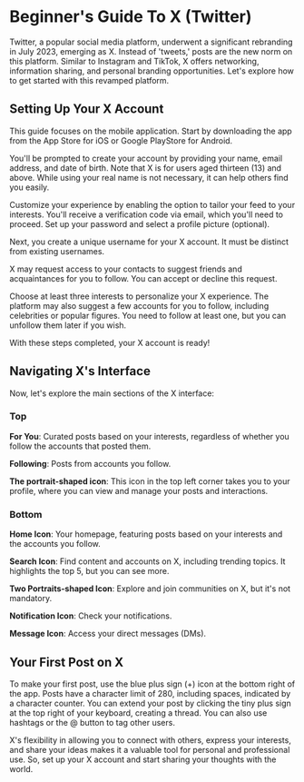 # Beginner's Guide To X (Twitter)
Twitter, a popular social media platform, underwent a significant rebranding in July 2023, emerging as X. Instead of 'tweets,' posts are the new norm on this platform. Similar to Instagram and TikTok, X offers networking, information sharing, and personal branding opportunities. Let's explore how to get started with this revamped platform.

## Setting Up Your X Account

This guide focuses on the mobile application. Start by downloading the app from the App Store for iOS or Google PlayStore for Android.

You'll be prompted to create your account by providing your name, email address, and date of birth. Note that X is for users aged thirteen (13) and above. While using your real name is not necessary, it can help others find you easily.

Customize your experience by enabling the option to tailor your feed to your interests. You'll receive a verification code via email, which you'll need to proceed. Set up your password and select a profile picture (optional).

Next, you create a unique username for your X account. It must be distinct from existing usernames.

X may request access to your contacts to suggest friends and acquaintances for you to follow. You can accept or decline this request.

Choose at least three interests to personalize your X experience. The platform may also suggest a few accounts for you to follow, including celebrities or popular figures. You need to follow at least one, but you can unfollow them later if you wish.

With these steps completed, your X account is ready!

## Navigating X's Interface

Now, let's explore the main sections of the X interface:

### Top

**For You**: Curated posts based on your interests, regardless of whether you follow the accounts that posted them.

**Following**: Posts from accounts you follow.

**The portrait-shaped icon**: This icon in the top left corner takes you to your profile, where you can view and manage your posts and interactions.

### Bottom

**Home Icon**: Your homepage, featuring posts based on your interests and the accounts you follow.

**Search Icon**: Find content and accounts on X, including trending topics. It highlights the top 5, but you can see more.

**Two Portraits-shaped Icon**: Explore and join communities on X, but it's not mandatory.

**Notification Icon**: Check your notifications.

**Message Icon**: Access your direct messages (DMs).

## Your First Post on X

To make your first post, use the blue plus sign (+) icon at the bottom right of the app. Posts have a character limit of 280, including spaces, indicated by a character counter. You can extend your post by clicking the tiny plus sign at the top right of your keyboard, creating a thread. You can also use hashtags or the @ button to tag other users.

X's flexibility in allowing you to connect with others, express your interests, and share your ideas makes it a valuable tool for personal and professional use. So, set up your X account and start sharing your thoughts with the world.